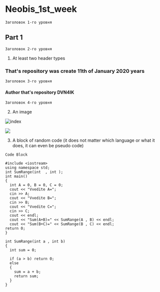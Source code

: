 # Neobis_1st_week
`Заголовок 1-го уровня`

## Part 1
`Заголовок 2-го уровня`

1. At least two header types
### That's repository was create 11th of January 2020 years 
`Заголовок 3-го уровня`

#### Author that's repository DVN4IK
`Заголовок 4-го уровня`

2. An image

![index](https://user-images.githubusercontent.com/51535179/72206954-c8968080-3461-11ea-86a9-ddfd8e1a1004.png)




<a href="https://twistedsifter.com/2019/11/baby-yoda-pikachu-meme/"><img src="https://twistedsifter.files.wordpress.com/2019/11/baby-yoda-and-pikachu-creation.jpg?w=800&h=665"></a>



3. A block of random code (it does not matter which language or what it does, it can even be pseudo code)

`Code Block`

```
#include <iostream>
using namespace std; 
int SumRange(int  , int );
int main()
{
  int A = 0, B = 0, C = 0;
  cout << "Vvedite A=";
  cin >> A;
  cout << "Vvedite B=";
  cin >> B;
  cout << "Vvedite C=";
  cin >> C;
  cout << endl;
  cout << "Sum(A+B)=" << SumRange(A , B) << endl;
  cout << "Sum(B+C)=" << SumRange(B , C) << endl;
return 0;
}

int SumRange(int a , int b)
{
  int sum = 0;
 
  if (a > b) return 0;
  else
  {
    sum = a + b;
    return sum;
  }
} 
```


